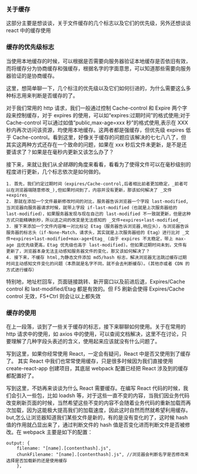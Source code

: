 ### 关于缓存

这部分主要是想谈谈，关于文件缓存的几个标志以及它们的优先级，另外还想谈谈 react 中的缓存使用

### 缓存的优先级标志

当使用本地缓存的时候，可以根据是否需要向服务器验证本地缓存是否依旧有效，而将缓存分为协商缓存和强缓存，根据名字的字面意思，可以知道那些需要向服务器验证的是协商缓存。

这里，想简单聊一下，几个标注的优先级以及它们如何衍进的，为什么需要这么多种标志用来判断是否缓存的了。

对于我们常用的 http 请求，我们一般通过控制 Cache-control 和 Expire 两个字段来控制缓存，对于 expires 的使用，可以如“expires:过期时间”的格式使用;对于 Cache-control 可以通过如值“public,max-age=xxx 秒”的格式使用,表示在 XXX 秒内再次访问该资源，均使用本地缓存。这两者都是强缓存，但优先级 expires 低于 Cache-control。看到这里，好像关于缓存的问题应该解决的七七八八了，但其实这两种方式还存在一个致命的问题，如果在 xxx 秒后文件未更新，是不是还要请求了？如果是在毫秒内更新又该怎么办了？

接下来，来就让我们从*全链路*的角度来看看，看看为了使得文件可以在毫秒级别的程度进行更新，几个标志依次是如何做的。

```
1. 首先，我们约定过期时间（expires/Cache-control,后者相比前者更加稳定，_前者可以在浏览器端随意修改_),但如果时间到了，内容并没有更新，那该如何解决了 _文件+expires_
2. 那就在添加一个文件最新修改时间的对比，服务器告诉浏览器一个字段 last-modified,当浏览器向服务器请求时候，就带上字段 if-last-modified（也就是上次服务器给的 last-modified），如果服务器发现与现在自己的 last-modified 不一致就更新，但是这种方式只能精确到秒，所以这之间的改变是无法感知的 _文件+expires+last-modified_
3. 接下来添加一个文件内容唯一对比标记 Etag（服务器告诉浏览器,响应头），与浏览器告诉服务器的标志头（if-None-Match，请求头，其实就是上次服务器给的 Etag）进行比对 _文件+expires+last-modified+max-age+Etag_ (由于 expires 不太稳定，带上 max-age 且优先级更高，Etag 优先级也高于 last-modified)。但如果过期时间未到，文件有更新了，浏览器本身无法主动感知服务器文件的变化，那又该如何解决了？
4. 接下来，不缓存 html,为静态文件添加 md5/hash 标志，解决浏览器无法跳过缓存过期时间主动感知文件变化的问题（本质就是名字不同，就不会去判断缓存）。(其他亦或者 CDN 的方式进行缓存）
```

特别地，地址栏回车，页面链接跳转、新开窗口以及前进后退，Expires/Cache control 和 last-modified/Etag 都是有效的。但 F5 刷新会使得 Expires/Cache control 无效，F5+Ctrl 则会让以上都失效

### 缓存的使用

在上一段落，谈到了一些关于缓存的标志，接下来聊聊如何使用。关于在常用的 http 请求中的使用，如 axios 中的使用，可以查阅文档解决，这里不在讨论，只要理解了几种字段头表述的含义，使用起来应该就没有什么问题了。

写到这里，如果你经常使用 React，一定会有疑问，React 中是否又使用到了缓存了。
其实 React 中我们也常常使用缓存，只是很多时候因为我们直接使用 create-react-app 创建项目，其底层 webpack 配置已经把 React 涉及到的缓存都配置好了。

写到这里，不妨再来谈谈为什么 React 需要缓存。在编写 React 代码的时候，我们会引入一些包，比如 loadsh 等，对于这些一直不变的内容，当我们因业务代码改变刷新页面的时候，当然希望这些不变的内容不会随着业务代码的重新加载而再次加载，因为这能极大提高我们的加载速度，因此这时自然而然就希望利用缓存。but,怎么让浏览器知道我们某些文件是新的，有的是没有变化的了，这时候 hash 值的作用就凸显出来了，通过判断文件的 hash 值是否变化进而判断文件是否被修改。在 webpack 主要是如下的配置：

```
output: {
    filename: "[name].[contenthash].js",
    chunkFilename: "[name].[contenthash].js", //浏览器会判断名字是否修改来选择是否加载新的还是使用缓存
    },
```
